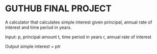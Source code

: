 # GUTHUB FINAL PROJECT


A calculator that calculates simple interest given principal, annual rate of interest and time period in years.


Input:
   p, principal amount
   t, time period in years
   r, annual rate of interest
   
Output
   simple interest = p*t*r
